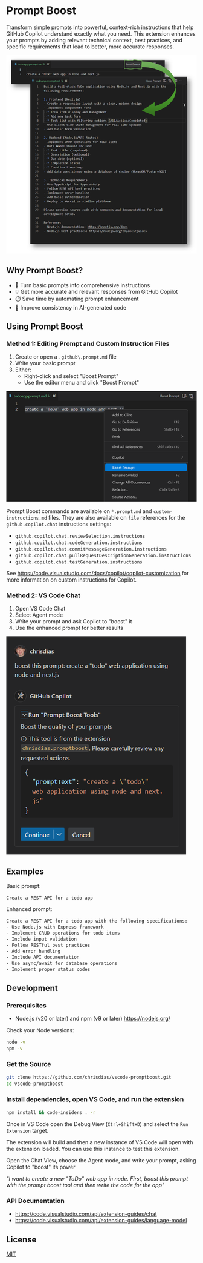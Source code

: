 # Prompt Boost

Transform simple prompts into powerful, context-rich instructions that help GitHub Copilot understand exactly what you need. This extension enhances your prompts by adding relevant technical context, best practices, and specific requirements that lead to better, more accurate responses.

![Prompt Boost in action showing how the extension transforms a basic prompt into a detailed, context-rich instruction set](resources/boostFile.png)

## Why Prompt Boost?

- 🚀 Turn basic prompts into comprehensive instructions
- 💡 Get more accurate and relevant responses from GitHub Copilot
- ⏱️ Save time by automating prompt enhancement
- 🎯 Improve consistency in AI-generated code

## Using Prompt Boost

### Method 1: Editing Prompt and Custom Instruction Files

1. Create or open a `.github\.prompt.md` file
2. Write your basic prompt
3. Either:
   - Right-click and select "Boost Prompt"
   - Use the editor menu and click "Boost Prompt"

![Prompt Boost in the context menu](resources/boostContextMenu.png)

Prompt Boost commands are available on `*.prompt.md` and `custom-instructions.md` files. They are also available on `file` references for the `github.copilot.chat` instructions settings:

- `github.copilot.chat.reviewSelection.instructions`
- `github.copilot.chat.codeGeneration.instructions`
- `github.copilot.chat.commitMessageGeneration.instructions`
- `github.copilot.chat.pullRequestDescriptionGeneration.instructions`
- `github.copilot.chat.testGeneration.instructions`

See https://code.visualstudio.com/docs/copilot/copilot-customization for more information on custom instructions for Copilot.

### Method 2: VS Code Chat

1. Open VS Code Chat
2. Select Agent mode
3. Write your prompt and ask Copilot to "boost" it
4. Use the enhanced prompt for better results

![Prompt Boost in Chat](resources/boostChat.png)


## Examples

Basic prompt:
```
Create a REST API for a todo app
```

Enhanced prompt:
```
Create a REST API for a todo app with the following specifications:
- Use Node.js with Express framework
- Implement CRUD operations for todo items
- Include input validation
- Follow RESTful best practices
- Add error handling
- Include API documentation
- Use async/await for database operations
- Implement proper status codes
```

## Development

### Prerequisites
- Node.js (v20 or later) and npm (v9 or later) https://nodejs.org/

Check your Node versions:

```bash
node -v
npm -v
```

### Get the Source

``` bash
git clone https://github.com/chrisdias/vscode-promptboost.git
cd vscode-promptboost
```

### Install dependencies, open VS Code, and run the extension

```bash
npm install && code-insiders . -r
```

Once in VS Code open the Debug View (`Ctrl+Shift+D`) and select the `Run Extension` target.

The extension will build and then a new instance of VS Code will open with the extension loaded. You can use this instance to test this extension.

Open the Chat View, choose the Agent mode, and write your prompt, asking Copilot to "boost" its power

_"I want to create a new "ToDo" web app in node. First, boost this prompt with the prompt boost tool and then write the code for the app"_

### API Documentation

- https://code.visualstudio.com/api/extension-guides/chat
- https://code.visualstudio.com/api/extension-guides/language-model

## License
[MIT](LICENSE)